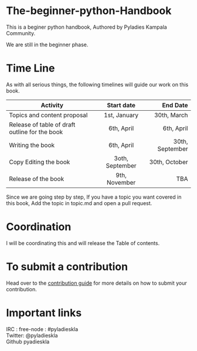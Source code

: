 # The-beginner-python-Handbook

This is a beginer python handbook, Authored by Pyladies Kampala Community.

We are still in the beginner phase.

# Time Line

As with all serious things, the following timelines will guide our work on this book.

| Activity       | Start date          | End Date  |
| ------------- |:-------------:| -----:|
|Topics and content proposal      | 1st, January| 30th, March  |
|  Release of table of draft outline for the book   |   6th, April  | 6th, April 
|  Writing the book |6th, April|    30th, September   |
|  Copy Editing the book | 3oth, September      |    30th, October |
| Release of the book |  9th, November      |    TBA  | TBA |
Since we are going step by step, If you have a topic you want covered in this book, Add the topic in topic.md and open a pull request.

# Coordination

I will be coordinating this and will release the Table of contents.

# To submit a contribution

Head over to the [contribution guide](contribution.md) for more details on how to submit your contribution.

# Important links

IRC : free-node : #pyladieskla                                                                    
Twitter:          @pyladieskla                                                                    
Github            pyadieskla                                                                       



